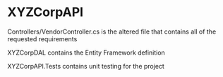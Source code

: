 # XYZCorpAPI
Controllers/VendorController.cs is the altered file that contains all of the requested requirements

XYZCorpDAL contains the Entity Framework definition

XYZCorpAPI.Tests contains unit testing for the project
